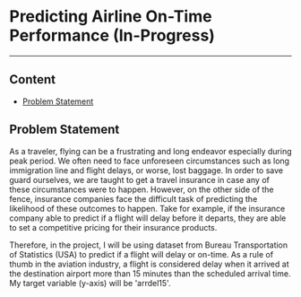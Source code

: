 # Predicting Airline On-Time Performance (In-Progress)

---
## Content
 * [Problem Statement](##Problem-Statement)
 

## Problem Statement
As a traveler, flying can be a frustrating and long endeavor especially during peak period. We often need to face unforeseen circumstances such as long immigration line and flight delays, or worse, lost baggage. In order to save guard ourselves, we are taught to get a travel insurance in case any of these circumstances were to happen. However, on the other side of the fence, insurance companies face the difficult task of predicting the likelihood of these outcomes to happen. Take for example, if the insurance company able to predict if a flight will delay before it departs, they are able to set a competitive pricing for their insurance products. 

Therefore, in the project, I will be using dataset from Bureau Transportation of Statistics (USA) to predict if a flight will delay or on-time. As a rule of thumb in the aviation industry, a flight is considered delay when it arrived at the destination airport more than 15 minutes than the scheduled arrival time. My target variable (y-axis) will be 'arrdel15'. 


